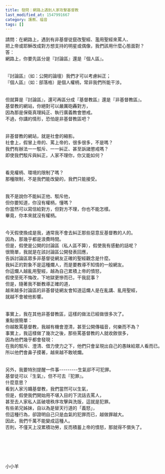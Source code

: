```yaml
---
title: 發問：網路上遇到人家攻擊基督教
last_modified_at: 1547991667
category: 護教、福音
tags: []
---
```


<p>請問：在網路上，遇到有非基督徒竄改聖經、濫用聖經來罵人、<br/>把上帝或耶穌改成對方想支持的明星或偶像，我們該用什麼心態面對？<br/><!--more-->答：<br/>網路上，你要先區分是『討論區』還是『個人區』。<br/><br/><br/>『討論區』（如：公開的論壇）我們才可以考慮糾正；<br/>『個人區』（如：部落格）是個人權柄，常非我們所能干涉。<br/><br/><br/>但就算是『討論區』，還可再區分成『基督教區』還是『非基督教區』。<br/>基督教的網站，你絕對可以嚴厲砲轟對方，<br/>因為那是保衛真理純正、執行廣義教會懲戒。<br/>不過，你講的情形，恐怕是非基督教區吧？<br/> <br/><br/>非基督教的網站，就是社會的縮影。<br/>社會上，假冒上帝的、罵上帝的，很多很多，不是嗎？<br/>我們有辦法一一駁斥、一一糾正、甚至訴諸懲戒嗎？<br/>即使我們駁斥與糾正，人家不理你，你又能如何？<br/> <br/><br/>看見權柄、環境的限制了嗎？<br/>那種限制，不是我們能改變的，我們只能接受。<br/> <br/><br/>我不是說你不能糾正他、駁斥他，<br/>但你要知道，你沒有權柄，懂嗎？<br/>你當然可以寫信給對方，但對方不理，你也不能怎樣。<br/>畢竟，你本來就沒有權柄。<br/> <br/><br/>今天假使換成是我，通常我不會去糾正那些惡意反基督教的人的。<br/>因為，那幾乎都是浪費時間。<br/>但是，假使是公開的討論區（私人區不算），假使我有感動的話呢？<br/>很簡單，我就是在該討論區公開發表回應，<br/>告訴討論區眾多非基督徒網友正確的聖經觀念是什麼。<br/>我糾正的對象不是這種爛人，而是要教導不知情的一般網友。<br/>你這爛人越亂用聖經，越為自己累積上帝的憤怒，<br/>假使至死不悔改，下地獄更慘而已，干我屁事？<br/>但是，隨著我不斷教導正確的道，<br/>越來越多討論區的非基督徒網友會知道這爛人是在亂講、亂用聖經，<br/>就越不會被他影響。<br/> <br/><br/>事實上，我在其他非基督教區，這樣的做法已經做很多次了。<br/>重點很簡單：<br/>你越敢罵基督教，我越有機會澄清，甚至公開傳福音，何樂而不為？<br/>事實上，我這樣做了幾次之後，那些罵基督教的人就收斂很多，<br/>因為他們幾乎都會發現：<br/>在我的駁斥、澄清、借力使力之下，他們只會呈現出自己的愚昧給眾人看而已。<br/>所以他們會鼻子摸著，越來越不敢唬爛。<br/> <br/><br/>另外，我要特別提醒一件事---------生氣卻不可犯罪。<br/>基督徒可以『生氣』，但不可去『犯罪』。<br/>什麼意思？<br/>看到人家污衊基督教，我們當然可以生氣，<br/>但是，假使我們開始用不堪入目的下流話去罵人，<br/>甚至去人家私人區破壞秩序攻擊與洗版，這就是犯罪。<br/>有些弟兄姊妹，自以為是替天行道的「義怒」，<br/>但這種行為，卻證明自己只是血氣的犯罪而已，越做罪越大。<br/>因此，我們千萬不能變成這種人。<br/>否則，不僅天上沒累積功勞，反而積蓄上帝的憤怒，那就得不償失了。<br/><br/><br/><br/><br/><br/><br/>小小羊<br/><br/><br/><br/><br/><br/></p>